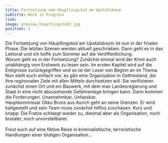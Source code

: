 ```yaml
---
title: Fortsetzung vom Häuptlingstod am Upstalsboom
subtitle: Work in Progress
link:
image: preview_hauptlingstod2.jpg
position: 1
---
```

Die Fortsetzung von Häuptlingstod am Upstalsboom ist nun in der finalen Phase. Die letzten Szenen werden aktuell geschrieben. Dann geht es in das Lektorat und ich hoffe zum Sommer auf die Veröffentlichung. <br>
Worum geht es in der Fortsetzung?
Zunächst einmal wird der Krimi auch unabhängig vom Erstwerk zu lesen sein. Im ersten Kapitel wird auf die Ereignisse zurückgegriffen und so ist der Leser von Beginn an im Thema.<br>
Nun stellt euch einfach vor, es gibt eine Organisation in Ostfriesland, die ihre reginonalen Ziele mit allen Mitteln durchsetzen will. Sie verifizieren zunächst einen Ort und ein Bauwerk, mit dem man Landesregierung und Staat in eine nicht abzusehende Gefahrenlage bringen kann.
Dann kommen die Forderungen. Unannehmbar, Unfassbar.<br>
Hauptkommissar Okko Bruns aus Aurich geht an seine Grenzen. Er wird kaltgestellt und sein Team muss zunächst hilflos zuschauen.
Kurz und knapp: Die Fratze schlaegt wieder zu, diesmal aber als Organisation, noch brutaler, noch unvorstellbarer. <br><br>
Freut euch auf eine fiktive Reise in kriminalistische, terroristische Handlungen einer blutigen Organisation...